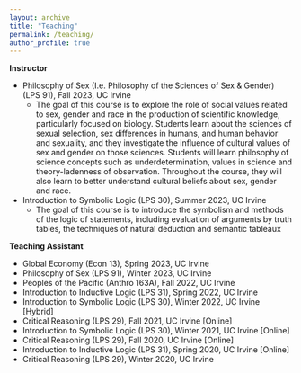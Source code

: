 ```yaml
---
layout: archive
title: "Teaching"
permalink: /teaching/
author_profile: true
---
```


**Instructor**

* Philosophy of Sex (I.e. Philosophy of the Sciences of Sex & Gender) (LPS 91), Fall 2023, UC Irvine
  * The goal of this course is to explore the role of social values related to sex, gender and race in the production of scientific knowledge, particularly focused on biology. Students learn about the sciences of sexual selection, sex differences in humans, and human behavior and sexuality, and they investigate the influence of cultural values of sex and gender on those sciences. Students will learn philosophy of science concepts such as underdetermination, values in science and theory-ladenness of observation. Throughout the course, they will also learn to better understand cultural beliefs about sex, gender and race.
* Introduction to Symbolic Logic (LPS 30), Summer 2023, UC Irvine
  * The goal of this course is to introduce the symbolism and methods of the logic of statements, including evaluation of arguments by truth tables, the techniques of natural deduction and semantic tableaux

**Teaching Assistant**
* Global Economy (Econ 13), Spring 2023, UC Irvine
* Philosophy of Sex (LPS 91), Winter 2023, UC Irvine
* Peoples of the Pacific (Anthro 163A), Fall 2022, UC Irvine
* Introduction to Inductive Logic (LPS 31), Spring 2022, UC Irvine
* Introduction to Symbolic Logic (LPS 30), Winter 2022, UC Irvine [Hybrid]
* Critical Reasoning (LPS 29), Fall 2021, UC Irvine [Online]
* Introduction to Symbolic Logic (LPS 30), Winter 2021, UC Irvine [Online]
* Critical Reasoning (LPS 29), Fall 2020, UC Irvine [Online]
* Introduction to Inductive Logic (LPS 31), Spring 2020, UC Irvine [Online]
* Critical Reasoning (LPS 29), Winter 2020, UC Irvine
